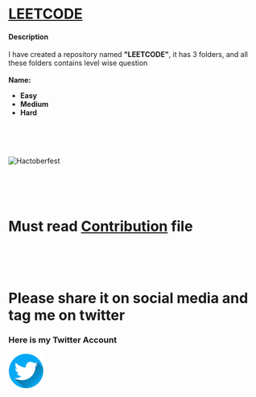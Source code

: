 <h1><a href="https://leetcode.com/problemset/all/">LEETCODE</a></h1>
<h4>Description</h4>
I have created a repository named <strong>"LEETCODE"</strong>, it has 3 folders, and all these folders contains level wise question

<br>
<br>
<strong>Name: 
  
* Easy
* Medium
* Hard</strong>

<br>
<br>
<br>

![Hactoberfest](Hacktoberfest2022.png)

<br>
<br>
<br>

# Must read [Contribution](CONTRIBUTING.md) file

<br>
<br>
<br>

# Please share it on social media and tag me on twitter

<h3>Here is my Twitter Account</h3>
<a href="https://twitter.com/Vanshika2063">
  <img width="70px" src="twitter.png"  />
</a>
